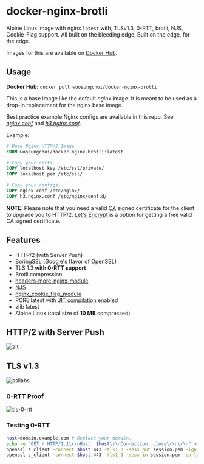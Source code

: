 # docker-nginx-brotli

Alpine Linux image with nginx `latest` with, TLSv1.3, 0-RTT, brotli, NJS, Cookie-Flag support. All built on the bleeding edge. Built on the edge, for the edge.

Images for this are available on [Docker Hub](https://hub.docker.com/r/woosungchoi/docker-nginx-brotli).

## Usage

**Docker Hub:** `docker pull woosungchoi/docker-nginx-brotli`

This is a base image like the default _nginx_ image. It is meant to be used as a drop-in replacement for the nginx base image.

Best practice example Nginx configs are available in this repo. See [_nginx.conf_](nginx.conf) and [_h3.nginx.conf_](h3.nginx.conf).

Example:

```Dockerfile
# Base Nginx HTTP/2 Image
FROM woosungchoi/docker-nginx-brotli:latest

# Copy your certs.
COPY localhost.key /etc/ssl/private/
COPY localhost.pem /etc/ssl/

# Copy your configs.
COPY nginx.conf /etc/nginx/
COPY h3.nginx.conf /etc/nginx/conf.d/
```

**NOTE**: Please note that you need a valid [CA](https://en.wikipedia.org/wiki/Certificate_authority) signed certificate for the client to upgrade you to HTTP/2. [Let's Encrypt](https://letsencrypt.org/) is a option for getting a free valid CA signed certificate.

## Features

- HTTP/2 (with Server Push)
- BoringSSL (Google's flavor of OpenSSL)
- TLS 1.3 **with 0-RTT support**
- Brotli compression
- [headers-more-nginx-module](https://github.com/openresty/headers-more-nginx-module)
- [NJS](https://www.nginx.com/blog/introduction-nginscript/)
- [nginx_cookie_flag_module](https://www.nginx.com/products/nginx/modules/cookie-flag/)
- PCRE latest with [JIT compilation](http://nginx.org/en/docs/ngx_core_module.html#pcre_jit) enabled
- zlib latest
- Alpine Linux (total size of **10 MB** compressed)

## HTTP/2 with Server Push

![alt](https://user-images.githubusercontent.com/7084995/67162942-654ff300-f337-11e9-9dc0-6d7a915d517c.png)

## TLS v1.3

![ssllabs](https://user-images.githubusercontent.com/7084995/67164526-89b4cb00-f349-11e9-87a2-d2dc81610ed4.png)

### 0-RTT Proof

![tls-0-rtt](https://user-images.githubusercontent.com/7084995/67163692-08a50600-f340-11e9-830c-c8a11c824a1f.png)

### Testing 0-RTT

```bash
host=domain.example.com # Replace your domain.
echo -e "GET / HTTP/1.1\r\nHost: $host\r\nConnection: close\r\n\r\n" > request.txt
openssl s_client -connect $host:443 -tls1_3 -sess_out session.pem -ign_eof < request.txt
openssl s_client -connect $host:443 -tls1_3 -sess_in session.pem -early_data request.txt
```